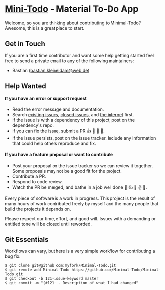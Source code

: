 [Mini-Todo](https://github.com/wummel/Minimal-Todo) - Material To-Do App
==================================================

Welcome, so you are thinking about contributing to Minimal-Todo? Awesome, this is a great place to start.

Get in Touch
------------

If you are a first time contributor and want some help getting started feel free to send a private email to any of the following maintainers:

 * Bastian (bastian.kleineidam@web.de)

Help Wanted
----------------

#### If you have an error or support request

- Read the error message and documentation.
- Search [existing issues](https://github.com/wummel/Minimal-Todo/issues), [closed issues](https://github.com/wummel/Minimal-Todo/issues?page=1&state=closed), and [the internet](https://google.com) first.
- If the issue is with a dependency of this project, post on the dependency's repo.
- If you can fix the issue, submit a PR :+1: :dancer: :dancer: :rocket:.
- If the issue persists, post on the issue tracker. Include any information that could help others reproduce and fix.

#### If you have a feature proposal or want to contribute

- Post your proposal on the issue tracker so we can review it together. Some proposals may not be a good fit for the project.
- Contribute a PR.
- Respond to code review.
- Watch the PR be merged, and bathe in a job well done :icecream: :+1: :horse: :v: :palm_tree:.

Every piece of software is a work in progress. This project is the result of many hours of work contributed freely by myself and the many people that build the projects it depends on.

Please respect our time, effort, and good will. Issues with a demanding or entitled tone will be closed until reworded. 

Git Essentials
--------------------------------------

Workflows can vary, but here is a very simple workflow for contributing a bug fix:

    $ git clone git@github.com:myfork/Minimal-Todo.git
    $ git remote add Minimal-Todo https://github.com/Minimal-Todo/Minimal-Todo.git
    $ git checkout -b 121-issue-keyword master
    $ git commit -m "(#121) - Description of what I had changed"
